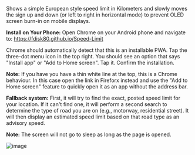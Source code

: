 Shows a simple European style speed limit in Kilometers and slowly moves the sign up and down (or left to right in horizontal mode) to prevent OLED screen burn-in on mobile displays.

**Install on Your Phone:** Open Chrome on your Android phone and navigate to: https://fdisk80.github.io/Speed-Limit

Chrome should automatically detect that this is an installable PWA. Tap the three-dot menu icon in the top right.
You should see an option that says "Install app" or "Add to Home screen". Tap it.
Confirm the installation.

**Note:** If you have you have a thin white line at the top, this is a Chrome behaviour. In this case open the link in Fireforx instead and use the "Add to Home screen" feature to quickly open it as an app without the address bar.


**Fallback system:** First, it will try to find the exact, posted speed limit for your location.
If it can't find one, it will perform a second search to determine the type of road you are on (e.g., motorway, residential street).
It will then display an estimated speed limit based on that road type as an advisory speed.

**Note:** The screen will not go to sleep as long as the page is opened.

![image](https://github.com/user-attachments/assets/1e7a8473-db7c-4a43-a1b4-d7f67e76bf74)
